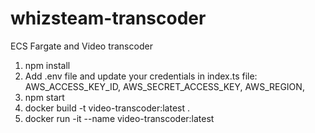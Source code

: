 # whizsteam-transcoder
ECS Fargate and Video transcoder

1) npm install
2) Add .env file and update your credentials in index.ts file:
   AWS_ACCESS_KEY_ID,
   AWS_SECRET_ACCESS_KEY,
   AWS_REGION,
4) npm start
5) docker build -t video-transcoder:latest .
6) docker run -it --name <container-name> video-transcoder:latest
